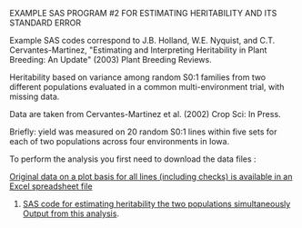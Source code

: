  EXAMPLE SAS PROGRAM #2 FOR ESTIMATING HERITABILITY AND ITS STANDARD ERROR

Example SAS codes correspond to J.B. Holland, W.E. Nyquist, and C.T. Cervantes-Martinez, "Estimating and Interpreting Heritability in Plant Breeding: An Update" (2003) Plant Breeding Reviews.  

Heritability based on variance among random S0:1 families from two different populations evaluated in a common multi-environment trial, with missing data.  

 
Data are taken from Cervantes-Martinez et al. (2002) Crop Sci: In Press.

Briefly: yield was measured on 20 random S0:1 lines within five sets for each of two populations across four environments in Iowa.

To perform the analysis you first need to download the data files :

[Original data on a plot basis for all lines (including checks) is available in an Excel spreadsheet file](OatMultiPopYield.xls)

 1. [SAS code for estimating heritability the two populations simultaneously](OatMultiPopYield.sas)   [Output from this analysis](OatYieldMultiPopOut.lst).
